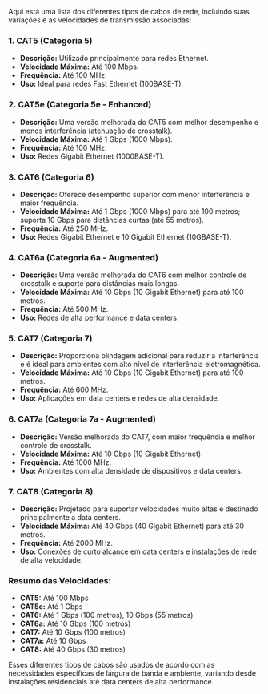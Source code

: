 Aqui está uma lista dos diferentes tipos de cabos de rede, incluindo suas variações e as velocidades de transmissão associadas:

### 1. CAT5 (Categoria 5)
- **Descrição:** Utilizado principalmente para redes Ethernet.
- **Velocidade Máxima:** Até 100 Mbps.
- **Frequência:** Até 100 MHz.
- **Uso:** Ideal para redes Fast Ethernet (100BASE-T).

### 2. CAT5e (Categoria 5e - Enhanced)
- **Descrição:** Uma versão melhorada do CAT5 com melhor desempenho e menos interferência (atenuação de crosstalk).
- **Velocidade Máxima:** Até 1 Gbps (1000 Mbps).
- **Frequência:** Até 100 MHz.
- **Uso:** Redes Gigabit Ethernet (1000BASE-T).

### 3. CAT6 (Categoria 6)
- **Descrição:** Oferece desempenho superior com menor interferência e maior frequência.
- **Velocidade Máxima:** Até 1 Gbps (1000 Mbps) para até 100 metros; suporta 10 Gbps para distâncias curtas (até 55 metros).
- **Frequência:** Até 250 MHz.
- **Uso:** Redes Gigabit Ethernet e 10 Gigabit Ethernet (10GBASE-T).

### 4. CAT6a (Categoria 6a - Augmented)
- **Descrição:** Uma versão melhorada do CAT6 com melhor controle de crosstalk e suporte para distâncias mais longas.
- **Velocidade Máxima:** Até 10 Gbps (10 Gigabit Ethernet) para até 100 metros.
- **Frequência:** Até 500 MHz.
- **Uso:** Redes de alta performance e data centers.

### 5. CAT7 (Categoria 7)
- **Descrição:** Proporciona blindagem adicional para reduzir a interferência e é ideal para ambientes com alto nível de interferência eletromagnética.
- **Velocidade Máxima:** Até 10 Gbps (10 Gigabit Ethernet) para até 100 metros.
- **Frequência:** Até 600 MHz.
- **Uso:** Aplicações em data centers e redes de alta densidade.

### 6. CAT7a (Categoria 7a - Augmented)
- **Descrição:** Versão melhorada do CAT7, com maior frequência e melhor controle de crosstalk.
- **Velocidade Máxima:** Até 10 Gbps (10 Gigabit Ethernet).
- **Frequência:** Até 1000 MHz.
- **Uso:** Ambientes com alta densidade de dispositivos e data centers.

### 7. CAT8 (Categoria 8)
- **Descrição:** Projetado para suportar velocidades muito altas e destinado principalmente a data centers.
- **Velocidade Máxima:** Até 40 Gbps (40 Gigabit Ethernet) para até 30 metros.
- **Frequência:** Até 2000 MHz.
- **Uso:** Conexões de curto alcance em data centers e instalações de rede de alta velocidade.

### Resumo das Velocidades:
- **CAT5:** Até 100 Mbps
- **CAT5e:** Até 1 Gbps
- **CAT6:** Até 1 Gbps (100 metros), 10 Gbps (55 metros)
- **CAT6a:** Até 10 Gbps (100 metros)
- **CAT7:** Até 10 Gbps (100 metros)
- **CAT7a:** Até 10 Gbps
- **CAT8:** Até 40 Gbps (30 metros)

Esses diferentes tipos de cabos são usados de acordo com as necessidades específicas de largura de banda e ambiente, variando desde instalações residenciais até data centers de alta performance.